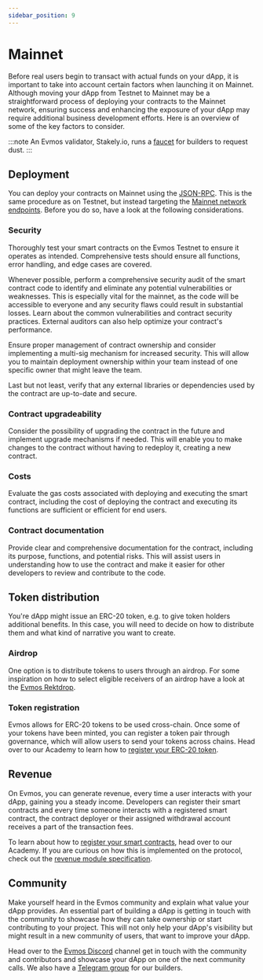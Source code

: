 ```yaml
---
sidebar_position: 9
---
```


# Mainnet

Before real users begin to transact with actual funds on your dApp, it is important to take into account certain factors
when launching it on Mainnet. Although moving your dApp from Testnet to Mainnet may be a straightforward process of
deploying your contracts to the Mainnet network, ensuring success and enhancing the exposure of your dApp may require
additional business development efforts. Here is an overview of some of the key factors to consider.

:::note
An Evmos validator, Stakely.io, runs a [faucet](https://stakely.io/en/faucet/evmos-evm) for builders to request dust.
:::

## Deployment

You can deploy your contracts on Mainnet using the [JSON-RPC](https://docs.evmos.org/develop/smart-contracts#deploy-with-ethereum-json-rpc).
This is the same procedure as on Testnet, but instead targeting the [Mainnet network endpoints](./../develop/api/networks).
Before you do so, have a look at the following considerations.

### Security

Thoroughly test your smart contracts on the Evmos Testnet to ensure it operates as intended. Comprehensive tests should
ensure all functions, error handling, and edge cases are covered.

Whenever possible, perform a comprehensive security audit of the smart contract code to identify and eliminate any
potential vulnerabilities or weaknesses. This is especially vital for the mainnet, as the code will be accessible to
everyone and any security flaws could result in substantial losses. Learn about the common vulnerabilities and contract
security practices. External auditors can also help optimize your contract's performance.

Ensure proper management of contract ownership and consider implementing a multi-sig mechanism for increased security.
This will allow you to maintain deployment ownership within your team instead of one specific owner that might leave the
team.

Last but not least, verify that any external libraries or dependencies used by the contract are up-to-date and secure.

### Contract upgradeability

Consider the possibility of upgrading the contract in the future and implement upgrade mechanisms if needed. This will
enable you to make changes to the contract without having to redeploy it, creating a new contract.

### Costs

Evaluate the gas costs associated with deploying and executing the smart contract, including the cost of deploying the
contract and executing its functions are sufficient or efficient for end users.

### Contract documentation

Provide clear and comprehensive documentation for the contract, including its purpose, functions, and potential risks.
This will assist users in understanding how to use the contract and make it easier for other developers to review and
contribute to the code.

## Token distribution

You're dApp might issue an ERC-20 token, e.g. to give token holders additional benefits. In this case, you will need to
decide on how to distribute them and what kind of narrative you want to create.

### Airdrop

One option is to distribute tokens to users through an airdrop. For some inspiration on how to select
eligible receivers of an airdrop have a look at the [Evmos Rektdrop](https://medium.com/evmos/the-evmos-rektdrop-abbe931ba823).

### Token registration

Evmos allows for ERC-20 tokens to be used cross-chain. Once some of your tokens have been minted, you can register a token
pair through governance, which will allow users to send your tokens across chains. Head over to our Academy to learn how
to [register your ERC-20 token](https://academy.evmos.org/articles/advanced/erc20-registration).

## Revenue

On Evmos, you can generate revenue, every time a user interacts with your dApp,
gaining you a steady income.
Developers can register their smart contracts
and every time someone interacts with a registered smart contract,
the contract deployer
or their assigned withdrawal account receives a part of the transaction fees.

To learn about how to [register your smart contracts](https://academy.evmos.org/articles/advanced/incentives-registration),
head over to our Academy.
If you are curious on how this is implemented on the protocol,
check out the [revenue module specification](./../protocol/modules/incentives).

## Community

Make yourself heard in the Evmos community and explain what value your dApp provides.
An essential part of building a dApp is getting in touch with the community to showcase how they can take ownership or
start contributing to your project. This will not only help your dApp's visibility but might result in a new community
of users, that want to improve your dApp.

Head over to the [Evmos Discord](https://discord.gg/evmos) channel get in touch with the community and contributors and
showcase your dApp on one of the next community calls. We also have a [Telegram group](https://t.me/EvmosBuilders) for
our builders.
